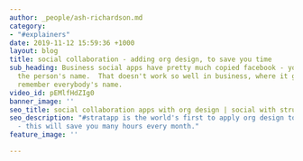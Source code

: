 ```yaml
---
author: _people/ash-richardson.md
category:
- "#explainers"
date: 2019-11-12 15:59:36 +1000
layout: blog
title: social collaboration - adding org design, to save you time
sub_heading: Business social apps have pretty much copied facebook - you need to know
  the person's name.  That doesn't work so well in business, where it gets hard to
  remember everybody's name.
video_id: pEMlfHdZIg0
banner_image: ''
seo_title: social collaboration apps with org design | social with structure
seo_description: "#stratapp is the world's first to apply org design to social collaboration
  - this will save you many hours every month."
feature_image: ''

---
```

